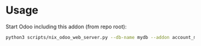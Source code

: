 # Usage

Start Odoo including this addon (from repo root):

```bash
python3 scripts/nix_odoo_web_server.py --db-name mydb --addon account_menu_invoice_refund
```
